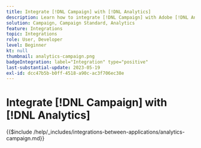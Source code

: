 ```yaml
---
title: Integrate [!DNL Campaign] with [!DNL Analytics]
description: Learn how to integrate [!DNL Campaign] with Adobe [!DNL Analytics].
solution: Campaign, Campaign Standard, Analytics
feature: Integrations
topic: Integrations
role: User, Developer
level: Beginner
kt: null
thumbnail: analytics-campaign.png
badgeIntegration: label="Integration" type="positive"
last-substantial-update: 2023-05-19
exl-id: dcc47b5b-b0ff-4518-a90c-ac3f706ec38e
---
```

# Integrate [!DNL Campaign] with [!DNL Analytics]

{{$include /help/_includes/integrations-between-applications/analytics-campaign.md}}
